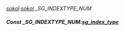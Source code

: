 _[sokol](../../modules/sokol/sokol-module.md):[sokol](../../modules/sokol/sokol-module.md).\_SG\_INDEXTYPE\_NUM_
##### Const \_SG\_INDEXTYPE\_NUM:[sg_index_type](../../modules/sokol/sokol-sg_index_type.md)
